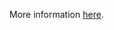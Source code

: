 More information [here](https://docs.prismacloud.io/en/enterprise-edition/policy-reference/azure-policies/azure-networking-policies/ensure-application-gateway-waf-prevents-message-lookup-in-log4j2).
